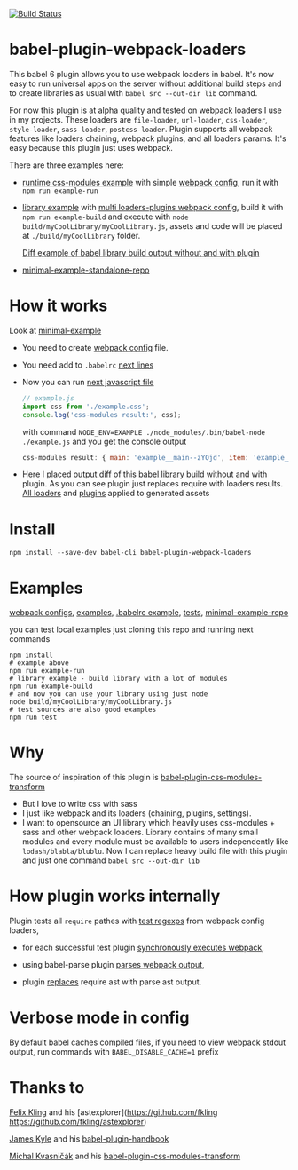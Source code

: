 [![Build Status](https://travis-ci.org/istarkov/babel-plugin-webpack-loaders.svg?branch=master)](https://travis-ci.org/istarkov/babel-plugin-webpack-loaders)

# babel-plugin-webpack-loaders

This babel 6 plugin allows you to use webpack loaders in babel.
It's now easy to run universal apps on the server without additional build steps and to create libraries as usual with `babel src --out-dir lib` command.

For now this plugin is at alpha quality and tested on webpack loaders I use in my projects.
These loaders are `file-loader`, `url-loader`, `css-loader`, `style-loader`, `sass-loader`, `postcss-loader`.
Plugin supports all webpack features like loaders chaining, webpack plugins, and all loaders params. It's easy because this plugin just uses webpack.

There are three examples here:

- [runtime css-modules example](https://github.com/istarkov/babel-plugin-webpack-loaders/blob/master/examples/runExample/run.js) with simple [webpack config](https://github.com/istarkov/babel-plugin-webpack-loaders/blob/master/examples_webpack_configs/run.webpack.config.js),
run it with `npm run example-run`

- [library example](https://github.com/istarkov/babel-plugin-webpack-loaders/blob/master/examples/myCoolLibrary/myCoolLibrary.js) with [multi loaders-plugins webpack config](https://github.com/istarkov/babel-plugin-webpack-loaders/blob/master/examples_webpack_configs/lib.webpack.config.js),
build it with `npm run example-build` and execute with `node build/myCoolLibrary/myCoolLibrary.js`, assets and code will be placed at `./build/myCoolLibrary` folder.

  [Diff example of babel library build output without and with plugin](https://github.com/istarkov/babel-plugin-webpack-loaders/commit/2a7a6d1e61ea3d052b34afd5c3abc46f075d277c#diff-4)

- [minimal-example-standalone-repo](https://github.com/istarkov/minimal-example-for-babel-plugin-webpack-loaders)

# How it works

Look at [minimal-example](https://github.com/istarkov/minimal-example-for-babel-plugin-webpack-loaders)

- You need to create [webpack config](https://github.com/istarkov/minimal-example-for-babel-plugin-webpack-loaders/blob/master/webpack.config.js) file.

- You need add to `.babelrc` [next lines](https://github.com/istarkov/minimal-example-for-babel-plugin-webpack-loaders/blob/master/.babelrc#L1-L16)

- Now you can run [next javascript file](https://github.com/istarkov/minimal-example-for-babel-plugin-webpack-loaders/blob/master/example.js)

  ```javascript
  // example.js
  import css from './example.css';
  console.log('css-modules result:', css);
  ```

  with command `NODE_ENV=EXAMPLE ./node_modules/.bin/babel-node ./example.js` and you get the console output

  ```javascript
  css-modules result: { main: 'example__main--zYOjd', item: 'example__item--W9XoN' }
  ```

- Here I placed [output diff](https://github.com/istarkov/babel-plugin-webpack-loaders/commit/2a7a6d1e61ea3d052b34afd5c3abc46f075d277c#diff-4)
of this [babel library](https://github.com/istarkov/babel-plugin-webpack-loaders/blob/master/examples/myCoolLibrary/myCoolLibrary.js) build without and with plugin.
As you can see plugin just replaces require with loaders results. [All loaders](https://github.com/istarkov/babel-plugin-webpack-loaders/blob/example-output/build/myCoolLibrary/assets/myCoolStyle.css#L12) and [plugins](https://github.com/istarkov/babel-plugin-webpack-loaders/blob/example-output/build/myCoolLibrary/assets/myCoolStyle.css#L4) applied to generated assets


# Install

```shell
npm install --save-dev babel-cli babel-plugin-webpack-loaders
```

# Examples

[webpack configs](https://github.com/istarkov/babel-plugin-webpack-loaders/tree/master/examples_webpack_configs),
[examples](https://github.com/istarkov/babel-plugin-webpack-loaders/tree/master/examples),
[.babelrc example](https://github.com/istarkov/babel-plugin-webpack-loaders/blob/master/.babelrc),
[tests](https://github.com/istarkov/babel-plugin-webpack-loaders/tree/master/test),
[minimal-example-repo](https://github.com/istarkov/minimal-example-for-babel-plugin-webpack-loaders)

you can test local examples just cloning this repo and running next commands

```shell
npm install
# example above
npm run example-run
# library example - build library with a lot of modules
npm run example-build
# and now you can use your library using just node
node build/myCoolLibrary/myCoolLibrary.js
# test sources are also good examples
npm run test
```

# Why

The source of inspiration of this plugin is [babel-plugin-css-modules-transform](https://github.com/michalkvasnicak/babel-plugin-css-modules-transform)

- But I love to write css with sass
- I just like webpack and its loaders (chaining, plugins, settings).
- I want to opensource an UI library which heavily uses css-modules + sass and other webpack loaders.
  Library contains of many small modules and every module must be available to users independently like `lodash/blabla/blublu`.
  Now I can replace heavy build file with this plugin and just one command `babel src --out-dir lib`

# How plugin works internally

Plugin tests all `require` pathes with [test regexps](https://github.com/istarkov/babel-plugin-webpack-loaders/blob/master/src/plugin.js#L91) from webpack config loaders,

- for each successful test plugin [synchronously executes webpack](https://github.com/istarkov/babel-plugin-webpack-loaders/blob/master/src/runWebPackSync.js#L15-L16),

- using babel-parse plugin [parses webpack output](https://github.com/istarkov/babel-plugin-webpack-loaders/blob/master/src/plugin.js#L7),

- plugin [replaces](https://github.com/istarkov/babel-plugin-webpack-loaders/blob/master/src/plugin.js#L104) require ast with parse ast output.

# Verbose mode in config

By default babel caches compiled files, if you need to view webpack stdout output, run commands with
`BABEL_DISABLE_CACHE=1` prefix

# Thanks to

[Felix Kling](https://github.com/fkling) and his [astexplorer](https://github.com/fkling https://github.com/fkling/astexplorer)

[James Kyle](https://github.com/thejameskyle) and his [babel-plugin-handbook](https://github.com/thejameskyle/babel-plugin-handbook)

[Michal Kvasničák](https://github.com/michalkvasnicak) and his [babel-plugin-css-modules-transform](https://github.com/michalkvasnicak/babel-plugin-css-modules-transform)
